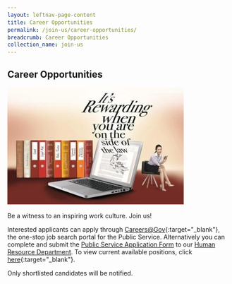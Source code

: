 ```yaml
---
layout: leftnav-page-content
title: Career Opportunities
permalink: /join-us/career-opportunities/
breadcrumb: Career Opportunities
collection_name: join-us
---
```


<style>
  .image {width: 400px;}
  .image img {max-width: 100%;}
</style>

Career Opportunities
---

<div class="image">
  <img src="/images/1435818880055.jpg/">
</div>

Be a witness to an inspiring work culture. Join us!

Interested applicants can apply through [Careers@Gov](http://www.careers.gov.sg/){:target="_blank"}, the one-stop job search portal for the Public Service. Alternatively you can complete and submit the [Public Service Application Form](/files/PSAF.pdf/) to our <a href="mailto:recruitment@mlaw.gov.sg">Human Resource Department</a>. To view current available positions, click [here](http://careers.pageuppeople.com/688/cwlive/en/filter/?=&search-keyword=ministry%20of%20law&brand=ministry%20of%20law&job-mail-subscribe-privacy=agree){:target="_blank"}.

Only shortlisted candidates will be notified.


